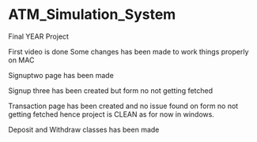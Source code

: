 # ATM_Simulation_System
Final YEAR Project

First video is done
Some changes has been made to work things properly on MAC

Signuptwo page has been made

Signup three has been created but form no not getting fetched

Transaction page has been created and no issue found on form no not getting fetched hence project is CLEAN as for now in windows.

Deposit and Withdraw classes has been made
